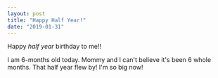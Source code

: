 ```yaml
---
layout: post
title: "Happy Half Year!"
date: "2019-01-31"
---
```


Happy *half year* birthday to me!!

I am 6-months old today. Mommy and I can't believe it's been 6 whole months. That half year flew by! I'm so big now!
